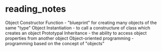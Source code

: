 # reading_notes
Object Constructor Function - "blueprint" for creating many objects of the same "type"
Object Instantiation - to call a constructure of class which creates an object
Prototypal Inheritance - the ability to access object properties from another object
Object-oriented programming - programming based on the concept of "objects"